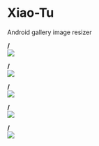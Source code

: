 # Xiao-Tu
Android gallery image resizer

<p align="left">
  <strong>/</strong>
  <br/>
  <img src="https://github.com/emmanuelvelmo/Xiao-Tu/assets/51292782/7c2da84c-43e5-49d5-8f36-be3f1ec2221a"/>
</p>

<p align="left">
  <strong>/</strong>
  <br/>
  <img src="https://github.com/emmanuelvelmo/Xiao-Tu/assets/51292782/b388801f-0d4b-4548-948e-c139ce0f1485"/>
</p>

<p align="left">
  <strong>/</strong>
  <br/>
  <img src="https://github.com/emmanuelvelmo/Xiao-Tu/assets/51292782/4e6babbd-2350-4e10-b38c-3bb9bcbdb84a"/>
</p>

<p align="left">
  <strong>/</strong>
  <br/>
  <img src="https://github.com/emmanuelvelmo/Xiao-Tu/assets/51292782/d2520720-2d8a-442e-83ec-5c6ee5d81ce7"/>
</p>

<p align="left">
  <strong>/</strong>
  <br/>
  <img src="https://github.com/emmanuelvelmo/Xiao-Tu/assets/51292782/0fd545cf-0506-413e-8fff-3d5265972d90"/>
</p>
